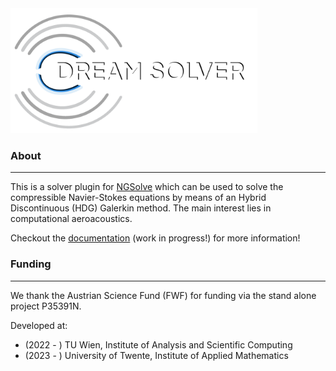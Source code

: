 <img src="./logo/dream_logo_long.png" alt="dream_solver" style="height: 200px;"/>  

### About
---

This is a solver plugin for [NGSolve](www.ngsolve.org) which can be
used to solve the compressible Navier-Stokes equations by means of an
Hybrid Discontinuous (HDG) Galerkin method. The main interest lies in
computational aeroacoustics.

Checkout the [documentation](https://plederer.github.io/dream_solver/) (work in progress!) for more information!

### Funding  
---

We thank the Austrian Science Fund (FWF) for funding via the stand alone project P35391N.

Developed at:
* (2022 - ) TU Wien, Institute of Analysis and Scientific Computing
* (2023 - ) University of Twente, Institute of Applied Mathematics






